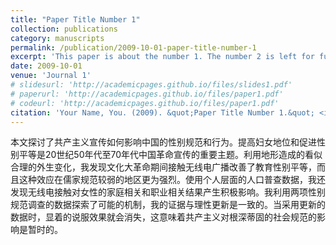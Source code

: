 ```yaml
---
title: "Paper Title Number 1"
collection: publications
category: manuscripts
permalink: /publication/2009-10-01-paper-title-number-1
excerpt: 'This paper is about the number 1. The number 2 is left for future work.'
date: 2009-10-01
venue: 'Journal 1'
# slidesurl: 'http://academicpages.github.io/files/slides1.pdf'
# paperurl: 'http://academicpages.github.io/files/paper1.pdf'
# codeurl: 'http://academicpages.github.io/files/paper1.pdf'
citation: 'Your Name, You. (2009). &quot;Paper Title Number 1.&quot; <i>Journal 1</i>. 1(1).'
---
```


本文探讨了共产主义宣传如何影响中国的性别规范和行为。提高妇女地位和促进性别平等是20世纪50年代至70年代中国革命宣传的重要主题。利用地形造成的看似合理的外生变化，我发现文化大革命期间接触无线电广播改善了教育性别平等，而且这种效应在儒家规范较弱的地区更为强烈。使用个人层面的人口普查数据，我还发现无线电接触对女性的家庭相关和职业相关结果产生积极影响。我利用两项性别规范调查的数据探索了可能的机制，我的证据与理性更新是一致的。当采用更新的数据时，显着的说服效果就会消失，这意味着共产主义对根深蒂固的社会规范的影响是暂时的。
